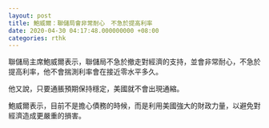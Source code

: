 ```yaml
---
layout: post
title: 鮑威爾：聯儲局會非常耐心　不急於提高利率
date: 2020-04-30 04:17:48.000000000 +08:00
categories: rthk
---
```


聯儲局主席鮑威爾表示，聯儲局不急於撤走對經濟的支持，並會非常耐心，不急於提高利率，他不會揣測利率會在接近零水平多久。

他又說，只要通脹預期保持穩定，美國就不會出現通縮。

鮑威爾表示，目前不是擔心債務的時候，而是利用美國強大的財政力量，以避免對經濟造成更嚴重的損害。
